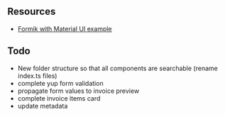 ## Resources

- [Formik with Material UI example](https://formik.org/docs/examples/with-material-ui)

## Todo

- New folder structure so that all components are searchable (rename index.ts files)
- complete yup form validation
- propagate form values to invoice preview
- complete invoice items card
- update metadata
